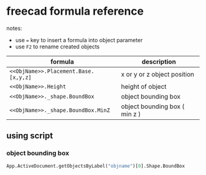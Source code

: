 # freecad formula reference

notes:
- use `=` key to insert a formula into object parameter
- use `F2` to rename created objects

| formula | description |
|---|---|
| `<<ObjName>>.Placement.Base.[x,y,z]` | x or y or z object position |
| `<<ObjName>>.Height` | height of object |
| `<<ObjName>>._shape.BoundBox` | object bounding box |
| `<<ObjName>>._shape.BoundBox.MinZ` | object bounding box ( min z ) |

## using script

### object bounding box

```py
App.ActiveDocument.getObjectsByLabel("objname")[0].Shape.BoundBox
```
